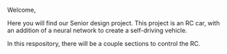 Welcome,

Here you will find our Senior design project. This project is an RC car, with an addition of a neural network to create a self-driving vehicle.

In this respository, there will be a couple sections to control the RC.
